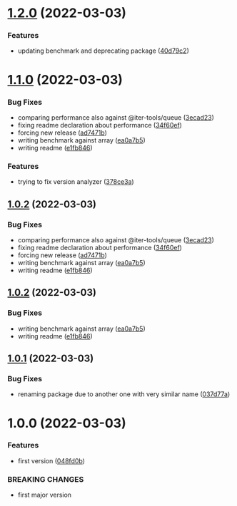 # [1.2.0](https://github.com/codibre/fast-fixed-queue/compare/v1.1.0...v1.2.0) (2022-03-03)


### Features

* updating benchmark and deprecating package ([40d79c2](https://github.com/codibre/fast-fixed-queue/commit/40d79c291ecc7df88a235eac1854d8e4ba78f7d9))

# [1.1.0](https://github.com/codibre/fast-fixed-queue/compare/v1.0.1...v1.1.0) (2022-03-03)


### Bug Fixes

* comparing performance also against @iter-tools/queue ([3ecad23](https://github.com/codibre/fast-fixed-queue/commit/3ecad239d3a5fe9c335801c7b11e9848b1840c73))
* fixing readme declaration about performance ([34f60ef](https://github.com/codibre/fast-fixed-queue/commit/34f60ef49560ee619b0781e3d81053e8012320d0))
* forcing new release ([ad7471b](https://github.com/codibre/fast-fixed-queue/commit/ad7471bb5577dc4cbe998a9daf64fd0352d50e10))
* writing benchmark against array ([ea0a7b5](https://github.com/codibre/fast-fixed-queue/commit/ea0a7b50ebc3f660f7ceeb18c92fe2465c8821a7))
* writing readme ([e1fb846](https://github.com/codibre/fast-fixed-queue/commit/e1fb846f2d890ab58284675109bd070b46975cf0))


### Features

* trying to fix version analyzer ([378ce3a](https://github.com/codibre/fast-fixed-queue/commit/378ce3a3a4128de753683ba27a153aab509fed9a))

## [1.0.2](https://github.com/codibre/fast-fixed-queue/compare/v1.0.1...v1.0.2) (2022-03-03)


### Bug Fixes

* comparing performance also against @iter-tools/queue ([3ecad23](https://github.com/codibre/fast-fixed-queue/commit/3ecad239d3a5fe9c335801c7b11e9848b1840c73))
* fixing readme declaration about performance ([34f60ef](https://github.com/codibre/fast-fixed-queue/commit/34f60ef49560ee619b0781e3d81053e8012320d0))
* forcing new release ([ad7471b](https://github.com/codibre/fast-fixed-queue/commit/ad7471bb5577dc4cbe998a9daf64fd0352d50e10))
* writing benchmark against array ([ea0a7b5](https://github.com/codibre/fast-fixed-queue/commit/ea0a7b50ebc3f660f7ceeb18c92fe2465c8821a7))
* writing readme ([e1fb846](https://github.com/codibre/fast-fixed-queue/commit/e1fb846f2d890ab58284675109bd070b46975cf0))

## [1.0.2](https://github.com/codibre/fast-fixed-queue/compare/v1.0.1...v1.0.2) (2022-03-03)


### Bug Fixes

* writing benchmark against array ([ea0a7b5](https://github.com/codibre/fast-fixed-queue/commit/ea0a7b50ebc3f660f7ceeb18c92fe2465c8821a7))
* writing readme ([e1fb846](https://github.com/codibre/fast-fixed-queue/commit/e1fb846f2d890ab58284675109bd070b46975cf0))

## [1.0.1](https://github.com/codibre/fast-fixed-queue/compare/v1.0.0...v1.0.1) (2022-03-03)


### Bug Fixes

* renaming package due to another one with very similar name ([037d77a](https://github.com/codibre/fast-fixed-queue/commit/037d77ada17385571d490e390a3367d616a70f5d))

# 1.0.0 (2022-03-03)


### Features

* first version ([048fd0b](https://github.com/codibre/fast-fixed-queue/commit/048fd0b51023bd0318b6b84c4c29b91fb1773042))


### BREAKING CHANGES

* first major version

